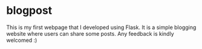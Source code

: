 # blogpost
This is my first webpage that I developed using Flask. It is a simple blogging website where users can share some posts. Any feedback is kindly welcomed :)
